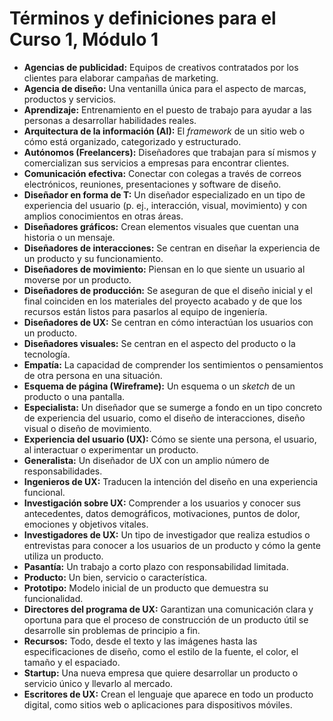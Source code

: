 # Términos y definiciones para el Curso 1, Módulo 1

* **Agencias de publicidad:** Equipos de creativos contratados por los clientes para elaborar campañas de marketing.
* **Agencia de diseño:** Una ventanilla única para el aspecto de marcas, productos y servicios.
* **Aprendizaje:** Entrenamiento en el puesto de trabajo para ayudar a las personas a desarrollar habilidades reales.
* **Arquitectura de la información (AI):** El *framework* de un sitio web o cómo está organizado, categorizado y estructurado.
* **Autónomos (Freelancers):** Diseñadores que trabajan para sí mismos y comercializan sus servicios a empresas para encontrar clientes.
* **Comunicación efectiva:** Conectar con colegas a través de correos electrónicos, reuniones, presentaciones y software de diseño.
* **Diseñador en forma de T:** Un diseñador especializado en un tipo de experiencia del usuario (p. ej., interacción, visual, movimiento) y con amplios conocimientos en otras áreas.
* **Diseñadores gráficos:** Crean elementos visuales que cuentan una historia o un mensaje.
* **Diseñadores de interacciones:** Se centran en diseñar la experiencia de un producto y su funcionamiento.
* **Diseñadores de movimiento:** Piensan en lo que siente un usuario al moverse por un producto.
* **Diseñadores de producción:** Se aseguran de que el diseño inicial y el final coinciden en los materiales del proyecto acabado y de que los recursos están listos para pasarlos al equipo de ingeniería.
* **Diseñadores de UX:** Se centran en cómo interactúan los usuarios con un producto.
* **Diseñadores visuales:** Se centran en el aspecto del producto o la tecnología.
* **Empatía:** La capacidad de comprender los sentimientos o pensamientos de otra persona en una situación.
* **Esquema de página (Wireframe):** Un esquema o un *sketch* de un producto o una pantalla.
* **Especialista:** Un diseñador que se sumerge a fondo en un tipo concreto de experiencia del usuario, como el diseño de interacciones, diseño visual o diseño de movimiento.
* **Experiencia del usuario (UX):** Cómo se siente una persona, el usuario, al interactuar o experimentar un producto.
* **Generalista:** Un diseñador de UX con un amplio número de responsabilidades.
* **Ingenieros de UX:** Traducen la intención del diseño en una experiencia funcional.
* **Investigación sobre UX:** Comprender a los usuarios y conocer sus antecedentes, datos demográficos, motivaciones, puntos de dolor, emociones y objetivos vitales.
* **Investigadores de UX:** Un tipo de investigador que realiza estudios o entrevistas para conocer a los usuarios de un producto y cómo la gente utiliza un producto.
* **Pasantía:** Un trabajo a corto plazo con responsabilidad limitada.
* **Producto:** Un bien, servicio o característica.
* **Prototipo:** Modelo inicial de un producto que demuestra su funcionalidad.
* **Directores del programa de UX:** Garantizan una comunicación clara y oportuna para que el proceso de construcción de un producto útil se desarrolle sin problemas de principio a fin.
* **Recursos:** Todo, desde el texto y las imágenes hasta las especificaciones de diseño, como el estilo de la fuente, el color, el tamaño y el espaciado.
* **Startup:** Una nueva empresa que quiere desarrollar un producto o servicio único y llevarlo al mercado.
* **Escritores de UX:** Crean el lenguaje que aparece en todo un producto digital, como sitios web o aplicaciones para dispositivos móviles.
